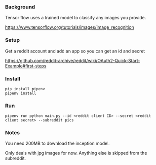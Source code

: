 ### Background
Tensor flow uses a trained model to classify any images you provide.

https://www.tensorflow.org/tutorials/images/image_recognition

### Setup
Get a reddit account and add an app so you can get an id and secret

https://github.com/reddit-archive/reddit/wiki/OAuth2-Quick-Start-Example#first-steps

### Install
```
pip install pipenv
pipenv install
```

### Run
```
pipenv run python main.py --id <reddit client ID> --secret <reddit client secret> --subreddit pics
```

### Notes
You need 200MB to download the inception model.

Only deals with jpg images for now. Anything else is skipped from the subreddit.
